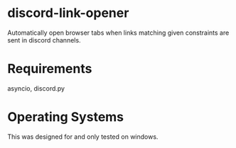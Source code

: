 # discord-link-opener
Automatically open browser tabs when links matching given constraints are sent in discord channels.

# Requirements
asyncio, discord.py

# Operating Systems
This was designed for and only tested on windows.
